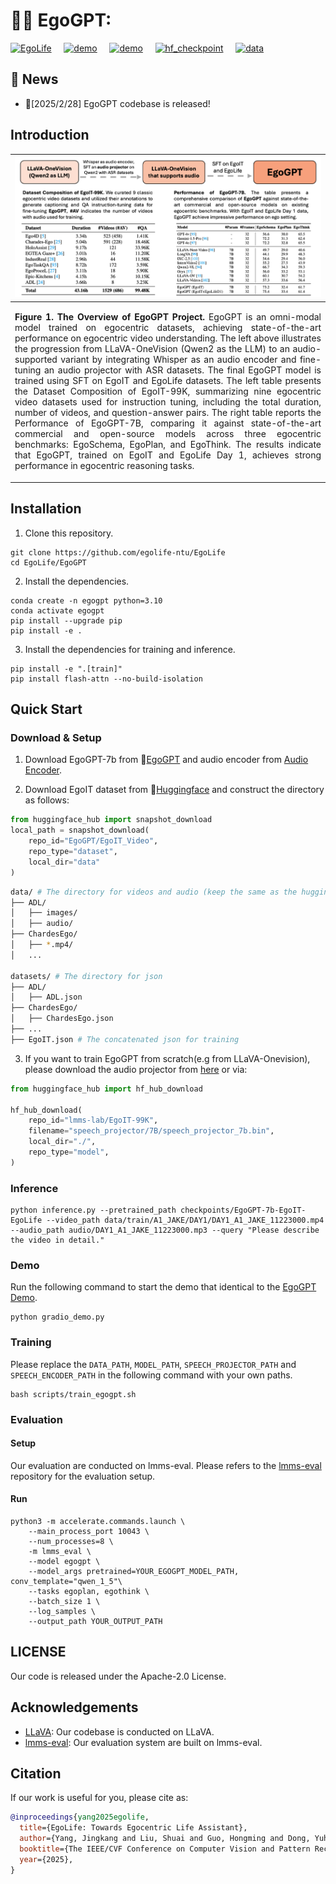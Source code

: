 # 🤖🧠 EgoGPT:
[![EgoLife](https://img.shields.io/badge/EgoLife-project_page-white)](https://egolife-ai.github.io/)  &nbsp;&nbsp;&nbsp;  [![demo](https://img.shields.io/badge/EgoGPT-Blog-lightblue)](https://egolife-ai.github.io/blog/)  &nbsp;&nbsp;&nbsp;  [![demo](https://img.shields.io/badge/EgoGPT-Demo-teal)](https://egolife.lmms-lab.com/)  &nbsp;&nbsp;&nbsp;  [![hf_checkpoint](https://img.shields.io/badge/🤗-EgoGPT_7b-yellow)](https://huggingface.co/collections/lmms-lab/egolife-67c04574c2a9b64ab312c342)  &nbsp;&nbsp;&nbsp;  [![data](https://img.shields.io/badge/EgoGPT-Data-purple)](https://huggingface.co/collections/lmms-lab/egolife-67c04574c2a9b64ab312c342)


## 📢 News

- 🚀[2025/2/28] EgoGPT codebase is released!

## Introduction

| ![teaser.png](../assets/egogpt.png) |
|:---|
| <p align="justify"><b>Figure 1. The Overview of EgoGPT Project.</b> EgoGPT is an omni-modal model trained on egocentric datasets, achieving state-of-the-art performance on egocentric video understanding. The left above illustrates the progression from LLaVA-OneVision (Qwen2 as the LLM) to an audio-supported variant by integrating Whisper as an audio encoder and fine-tuning an audio projector with ASR datasets. The final EgoGPT model is trained using SFT on EgoIT and EgoLife datasets. The left table presents the Dataset Composition of EgoIT-99K, summarizing nine egocentric video datasets used for instruction tuning, including the total duration, number of videos, and question-answer pairs. The right table reports the Performance of EgoGPT-7B, comparing it against state-of-the-art commercial and open-source models across three egocentric benchmarks: EgoSchema, EgoPlan, and EgoThink. The results indicate that EgoGPT, trained on EgoIT and EgoLife Day 1, achieves strong performance in egocentric reasoning tasks.
</p>


## Installation

1. Clone this repository.

```shell
git clone https://github.com/egolife-ntu/EgoLife
cd EgoLife/EgoGPT
```

2. Install the dependencies.

```shell
conda create -n egogpt python=3.10
conda activate egogpt
pip install --upgrade pip
pip install -e .
```

3. Install the dependencies for training and inference.

```shell
pip install -e ".[train]"
pip install flash-attn --no-build-isolation
```


## Quick Start

### Download & Setup

1. Download EgoGPT-7b from 🤗[EgoGPT](https://huggingface.co/collections/lmms-lab/egolife-67c04574c2a9b64ab312c342) and audio encoder from [Audio Encoder](https://huggingface.co/lmms-lab/EgoGPT-7b-EgoIT-EgoLife/tree/main/speech_encoder).

2. Download EgoIT dataset from 🤗[Huggingface](https://huggingface.co/collections/lmms-lab/egolife-67c04574c2a9b64ab312c342) and construct the directory as follows:
```python
from huggingface_hub import snapshot_download
local_path = snapshot_download(
    repo_id="EgoGPT/EgoIT_Video", 
    repo_type="dataset", 
    local_dir="data"
)
```
```bash
data/ # The directory for videos and audio (keep the same as the huggingface dataset)
├── ADL/
│   ├── images/
│   ├── audio/
├── ChardesEgo/
│   ├── *.mp4/
│   ...

datasets/ # The directory for json
├── ADL/
│   ├── ADL.json
├── ChardesEgo/
│   ├── ChardesEgo.json
├── ...
├── EgoIT.json # The concatenated json for training
```

3. If you want to train EgoGPT from scratch(e.g from LLaVA-Onevision), please download the audio projector from [here](https://huggingface.co/lmms-lab/EgoGPT-7b-EgoIT-EgoLife/tree/main/speech_projector) or via:

```python
from huggingface_hub import hf_hub_download

hf_hub_download(
    repo_id="lmms-lab/EgoIT-99K",
    filename="speech_projector/7B/speech_projector_7b.bin",
    local_dir="./",
    repo_type="model",
)
```

### Inference

```shell
python inference.py --pretrained_path checkpoints/EgoGPT-7b-EgoIT-EgoLife --video_path data/train/A1_JAKE/DAY1/DAY1_A1_JAKE_11223000.mp4 --audio_path audio/DAY1_A1_JAKE_11223000.mp3 --query "Please describe the video in detail."
```

### Demo
Run the following command to start the demo that identical to the [EgoGPT Demo](https://egolife.lmms-lab.com/).
```shell
python gradio_demo.py
```

### Training
Please replace the `DATA_PATH`, `MODEL_PATH`, `SPEECH_PROJECTOR_PATH` and `SPEECH_ENCODER_PATH` in the following command with your own paths.
```shell
bash scripts/train_egogpt.sh
```

### Evaluation
#### Setup
Our evaluation are conducted on lmms-eval. Please refers to the [lmms-eval](https://github.com/EvolvingLMMs-Lab/lmms-eval) repository for the evaluation setup.

#### Run
```shell
python3 -m accelerate.commands.launch \
    --main_process_port 10043 \
    --num_processes=8 \
    -m lmms_eval \
    --model egogpt \
    --model_args pretrained=YOUR_EGOGPT_MODEL_PATH, conv_template="qwen_1_5"\
    --tasks egoplan, egothink \
    --batch_size 1 \
    --log_samples \
    --output_path YOUR_OUTPUT_PATH
```

## LICENSE
Our code is released under the Apache-2.0 License.
## Acknowledgements

- [LLaVA](https://github.com/LLaVA-VL/LLaVA-NeXT): Our codebase is conducted on LLaVA.
- [lmms-eval](https://github.com/EvolvingLMMs-Lab/lmms-eval): Our evaluation system are built on lmms-eval.

## Citation

If our work is useful for you, please cite as:

```bibtex
@inproceedings{yang2025egolife,
  title={EgoLife: Towards Egocentric Life Assistant},
  author={Yang, Jingkang and Liu, Shuai and Guo, Hongming and Dong, Yuhao and Zhang, Xiamengwei and Zhang, Sicheng and Wang, Pengyun and Zhou, Zitang and Xie, Binzhu and Wang, Ziyue and Ouyang, Bei and Lin, Zhengyu and Cominelli, Marco and Cai, Zhongang and Zhang, Yuanhan and Zhang, Peiyuan and Hong, Fangzhou and Widmer, Joerg and Gringoli, Francesco and Yang, Lei and Li, Bo and Liu, Ziwei},
  booktitle={The IEEE/CVF Conference on Computer Vision and Pattern Recognition},
  year={2025},
}
```
